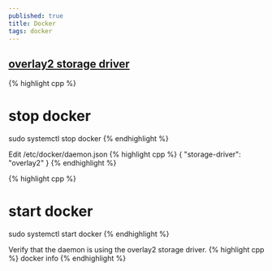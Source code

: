 ```yaml
---
published: true
title: Docker
tags: docker
---
```

## [overlay2 storage driver](https://docs.docker.com/storage/storagedriver/overlayfs-driver/)

{% highlight cpp %}
# stop docker
sudo systemctl stop docker
{% endhighlight %}

Edit /etc/docker/daemon.json
{% highlight cpp %}
{
  "storage-driver": "overlay2"
}
{% endhighlight %}

{% highlight cpp %}
# start docker
sudo systemctl start docker
{% endhighlight %}

Verify that the daemon is using the overlay2 storage driver.
{% highlight cpp %}
docker info
{% endhighlight %}
